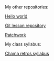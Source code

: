 My other repositories:

[Hello world](https://github.com/pavelnebesky/hello-world)

[Git lesson repository](https://github.com/pavelnebesky/git-lesson-repository)

[Patchwork](https://github.com/pavelnebesky/patchwork)

My class syllabus:

[Chama retros syllabus](https://github.com/green-fox-academy/chama-retros-syllabus)